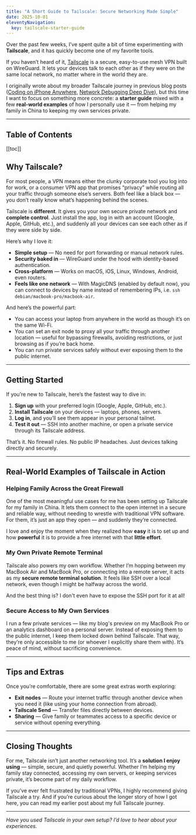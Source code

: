 ```yaml
---
title: "A Short Guide to Tailscale: Secure Networking Made Simple"
date: 2025-10-01
eleventyNavigation:
  key: tailscale-starter-guide
---
```


Over the past few weeks, I’ve spent quite a bit of time experimenting with **Tailscale**, and it has quickly become one of my favorite tools.

If you haven’t heard of it, [Tailscale](https://tailscale.com/) is a secure, easy-to-use mesh VPN built on WireGuard. It lets your devices talk to each other as if they were on the same local network, no matter where in the world they are.

I originally wrote about my broader Tailscale journey in previous blog posts ([Coding on iPhone Anywhere](/posts/ssh-from-iPhone-to-Mac/), [Network Debugging Deep Dive](/posts/networking-deep-dive)), but this time I want to focus on something more concrete: a **starter guide** mixed with a few **real-world examples** of how I personally use it — from helping my family in China to keeping my own services private.

---

## Table of Contents

[[toc]]

## Why Tailscale?

For most people, a VPN means either the clunky corporate tool you log into for work, or a consumer VPN app that promises “privacy” while routing all your traffic through someone else’s servers. Both feel like a black box — you don’t really know what’s happening behind the scenes.

Tailscale is **different**. It gives you your own secure private network and **complete control**. Just install the app, log in with an account (Google, Apple, GitHub, etc.), and suddenly all your devices can see each other as if they were side by side.

Here’s why I love it:

* **Simple setup** — No need for port forwarding or manual network rules.
* **Security baked in** — WireGuard under the hood with identity-based authentication.
* **Cross-platform** — Works on macOS, iOS, Linux, Windows, Android, even routers.
* **Feels like one network** — With MagicDNS (enabled by default now), you can connect to devices by name instead of remembering IPs, i.e. `ssh debian/macbook-pro/macbook-air`.

And here’s the powerful part:

* You can access your laptop from anywhere in the world as though it’s on the same Wi-Fi.
* You can set an exit node to proxy all your traffic through another location — useful for bypassing firewalls, avoiding restrictions, or just browsing as if you’re back home.
* You can run private services safely without ever exposing them to the public internet.

---

## Getting Started

If you’re new to Tailscale, here’s the fastest way to dive in:

1. **Sign up** with your preferred login (Google, Apple, GitHub, etc.).
2. **Install Tailscale** on your devices — laptops, phones, servers.
3. **Log in**, and you’ll see them appear in your personal tailnet.
4. **Test it out** — SSH into another machine, or open a private service through its Tailscale address.

That’s it. No firewall rules. No public IP headaches. Just devices talking directly and securely.

---

## Real-World Examples of Tailscale in Action

### Helping Family Across the Great Firewall

One of the most meaningful use cases for me has been setting up Tailscale for my family in China. It lets them connect to the open internet in a secure and reliable way, without needing to wrestle with traditional VPN software. For them, it’s just an app they open — and suddenly they’re connected.

I love and enjoy the moment when they realized how **easy** it is to set up and how **powerful** it is to provide a free internet with that **little effort**.

### My Own Private Remote Terminal

Tailscale also powers my own workflow. Whether I’m hopping between my MacBook Air and MacBook Pro, or connecting into a remote server, it acts as my **secure remote terminal solution**. It feels like SSH over a local network, even though I might be halfway across the world.

And the best thing is? I don't even have to expose the SSH port for it at all!

### Secure Access to My Own Services

I run a few private services — like my blog's preview on my MacBook Pro or an analytics dashboard on a personal server. Instead of exposing them to the public internet, I keep them locked down behind Tailscale. That way, they’re only accessible to me (or whoever I explicitly share them with). It’s peace of mind, without sacrificing convenience.

---

## Tips and Extras

Once you’re comfortable, there are some great extras worth exploring:

* **Exit nodes** — Route your internet traffic through another device when you need it (like using your home connection from abroad).
* **Tailscale Send** — Transfer files directly between devices.
* **Sharing** — Give family or teammates access to a specific device or service without opening everything.

---

## Closing Thoughts

For me, Tailscale isn’t just another networking tool. It’s a **solution I enjoy using** — simple, secure, and quietly powerful. Whether I’m helping my family stay connected, accessing my own servers, or keeping services private, it’s become part of my daily workflow.

If you’ve ever felt frustrated by traditional VPNs, I highly recommend giving Tailscale a try. And if you’re curious about the longer story of how I got here, you can read my earlier post about my full Tailscale journey.

---

*Have you used Tailscale in your own setup? I’d love to hear about your experiences.*
